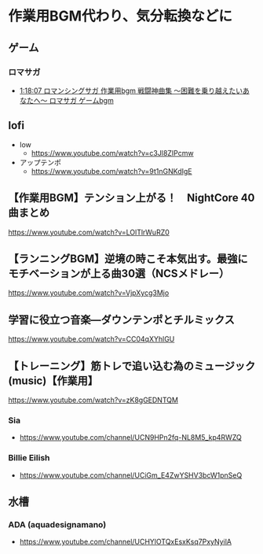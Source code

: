 
# 作業用BGM代わり、気分転換などに


## ゲーム

### ロマサガ

- [ 1:18:07 ロマンシングサガ 作業用bgm 戦闘神曲集 〜困難を乗り越えたいあなたへ〜 ロマサガ ゲームbgm](https://www.youtube.com/watch?v=efCilZrpS8U)


## lofi

- low  
  - https://www.youtube.com/watch?v=c3Jl8ZIPcmw
- アップテンポ  
  - https://www.youtube.com/watch?v=9t1nGNKdIgE


## 【作業用BGM】テンション上がる！　NightCore 40曲まとめ

https://www.youtube.com/watch?v=LOlTlrWuRZ0


## 【ランニングBGM】逆境の時こそ本気出す。最強にモチベーションが上る曲30選（NCSメドレー）

https://www.youtube.com/watch?v=VjpXycg3Mjo


## 学習に役立つ音楽—ダウンテンポとチルミックス

https://www.youtube.com/watch?v=CC04qXYhlGU


## 【トレーニング】筋トレで追い込む為のミュージック(music)【作業用】

https://www.youtube.com/watch?v=zK8gGEDNTQM


### Sia

- https://www.youtube.com/channel/UCN9HPn2fq-NL8M5_kp4RWZQ

### Billie Eilish

- https://www.youtube.com/channel/UCiGm_E4ZwYSHV3bcW1pnSeQ




## 水槽

### ADA (aquadesignamano)

- https://www.youtube.com/channel/UCHYlOTQxEsxKsq7PxyNyilA



